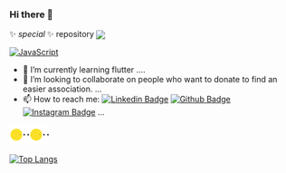 ### Hi there 👋
✨ _special_ ✨ repository 
<img align="center" src="https://profile-counter.glitch.me/diegoemanuel/count.svg">
<div>

<a target="_blank" rel="noopener noreferrer" href="https://user-images.githubusercontent.com/1680157/87443764-4af82c80-c5cc-11ea-82c2-c368ee12cf6d.png"><img alt="JavaScript" title="JavaScript" src="https://user-images.githubusercontent.com/1680157/87443764-4af82c80-c5cc-11ea-82c2-c368ee12cf6d.png" height="24" style="max-width: 100%;"></a>


- 🌱 I’m currently learning flutter  ....
- 👯 I’m looking to collaborate on people who want to donate to find an easier association. ...
- 📫 How to reach me: 
[![Linkedin Badge](https://img.shields.io/badge/-Diego%20Emanuel-6633cc?style=flat-square&logo=Linkedin&logoColor=white&link=https://www.linkedin.com/in/diego-emanuel-69ab4a162/)](https://www.linkedin.com/in/diego-emanuel-69ab4a162/) 
[![Github Badge](https://img.shields.io/badge/-Diego%20Emanuel-6633cc?style=flat-square&logo=Github&logoColor=white&link=https://github.com/DiegoEmanuel/)](https://github.com/DiegoEmanuel/) 
[![Instagram Badge](https://img.shields.io/badge/-Diego%20Emanuel-6633cc?style=flat-square&logo=Instagram&logoColor=white&link=https://instagram.com/diego.efc/)](https://instagram.com/diego.efc/)  ...
</div>
<img src="https://raw.githubusercontent.com/Aniket965/Aniket965/master/pacman.svg?sanitize=true" width="35" height="35"><img src="https://raw.githubusercontent.com/Aniket965/Aniket965/master/pacman.svg?sanitize=true" width="35" height="35">

[![Top Langs](https://github-readme-stats.vercel.app/api/top-langs/?username=DiegoEmanuel&layout=compact&text_color=daf7dc&bg_color=151515)](https://github.com/DiegoEmanuel/github-readme-stats) 
